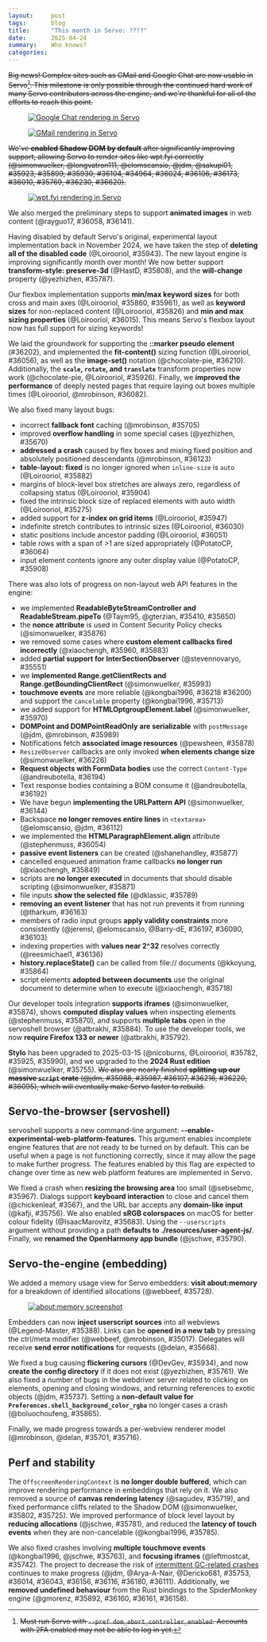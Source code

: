 ```yaml
---
layout:     post
tags:       blog
title:      "This month in Servo: ????"
date:       2025-04-24
summary:    Who knows?
categories:
---
```


~~Big news!
Complex sites such as GMail and Google Chat are now usable in Servo[^1].
This milestone is only possible through the continued hard work of many Servo contributors across the engine, and we're thankful for all of the efforts to reach this point.~~

[^1]: ~~Must run Servo with `--pref dom_abort_controller_enabled`. Accounts with 2FA enabled may not be able to log in yet.~~

<figure><a href="{{ '/img/blog/2025-04-servo-gchat.png' | url }}"><img alt="Google Chat rendering in Servo" src="{{ '/img/blog/2025-04-servo-gchat.png' | url }}"></a></figure>
<figure><a href="{{ '/img/blog/2025-04-servo-gmail.png' | url }}"><img alt="GMail rendering in Servo" src="{{ '/img/blog/2025-04-servo-gmail.png' | url }}"></a></figure>

~~We've **enabled Shadow DOM by default** after significantly improving support, allowing Servo to render sites like wpt.fyi correctly (@simonwuelker, @longvatron111, @elomscansio, @jdm, @sakupi01, #35923, #35899, #35930, #36104, #34964, #36024, #36106, #36173, #36010, #35769, #36230, #36620).~~

<figure><a href="{{ '/img/blog/2025-04-servo-wptfyi.png' | url }}"><img alt="wpt.fyi rendering in Servo" src="{{ '/img/blog/2025-04-servo-wptfyi.png' | url }}"></a></figure>

We also merged the preliminary steps to support **animated images** in web content (@rayguo17, #36058, #36141).

Having disabled by default Servo's original, experimental layout implementation back in November 2024, we have taken the step of **deleting all of the disabled code** (@Loirooriol, #35943).
The new layout engine is improving significantly month over month!
We now better support **transform-style: preserve-3d** (@HastD, #35808), and the **will-change** property (@yezhizhen, #35787).

Our flexbox implementation supports **min/max keyword sizes** for both cross and main axes (@Loirooriol, #35860, #35961), as well as **keyword sizes** for non-replaced content (@Loirooriol, #35826) and **min and max sizing properties** (@Loirooriol, #36015).
This means Servo's flexbox layout now has full support for sizing keywords!

We laid the groundwork for supporting the **::marker pseudo element** (#36202), and implemented the **fit-content()** sizing function (@Loirooriol, #36056), as well as the **image-set()** notation (@chocolate-pie, #36210).
Additionally, the **`scale`, `rotate`, and `translate`** transform properties now work (@chocolate-pie, @Loirooriol, #35926).
Finally, we **improved the performance** of deeply nested pages that require laying out boxes multiple times (@Loirooriol, @mrobinson, #36082).

We also fixed many layout bugs:
* incorrect **fallback font** caching (@mrobinson, #35705)
* improved **overflow handling** in some special cases (@yezhizhen, #35670)
* **addressed a crash** caused by flex boxes and mixing fixed position and absolutely positioned descendants (@mrobinson, #36123)
* **table-layout: fixed** is no longer ignored when `inline-size` is `auto` (@Loirooriol, #35882)
* margins of block-level box stretches are always zero, regardless of collapsing status (@Loirooriol, #35904)
* fixed the intrinsic block size of replaced elements with auto width (@Loirooriol, #35275)
* added support for **z-index on grid items** (@Loirooriol, #35947)
* indefinite stretch contributes to intrinsic sizes (@Loirooriol, #36030)
* static positions include ancestor padding (@Loirooriol, #36051)
* table rows with a span of >1 are sized appropriately (@PotatoCP, #36064)
* input element contents ignore any outer display value (@PotatoCP, #35908)

There was also lots of progress on non-layout web API features in the engine:
* we implemented **ReadableByteStreamController and ReadableStream.pipeTo** (@Taym95, @gterzian, #35410, #35650)
* the **nonce attribute** is used in Content Security Policy checks (@simonwuelker, #35876)
* we removed some cases where **custom element callbacks fired incorrectly** (@xiaochengh, #35960, #35883)
* added **partial support for InterSectionObserver** (@stevennovaryo, #35551)
* we **implemented Range.getClientRects and Range.getBoundingClientRect** (@simonwuelker, #35993)
* **touchmove events** are more reliable (@kongbai1996, #36218 #36200) and support the `cancelable` property (@kongbai1996, #35713)
* we added support for **HTMLOptgroupElement.label** (@simonwuelker, #35970)
* **DOMPoint and DOMPointReadOnly are serializable** with `postMessage` (@jdm, @mrobinson, #35989)
* Notifications fetch **associated image resources** (@pewsheen, #35878)
* `ResizeObserver` callbacks are only invoked **when elements change size** (@simonwuelker, #36226)
* **Request objects with FormData bodies** use the correct `Content-Type` (@andreubotella, #36194)
* Text response bodies containing a BOM consume it (@andreubotella, #36192)
* We have begun **implementing the URLPattern API** (@simonwuelker, #36144)
* Backspace **no longer removes entire lines** in `<textarea>` (@elomscansio, @jdm, #36112)
* we implemented the **HTMLParagraphElement.align** attribute (@stephenmuss, #36054)
* **passive event listeners** can be created (@shanehandley, #35877)
* cancelled enqueued animation frame callbacks **no longer run** (@xiaochengh, #35849)
* scripts are **no longer executed** in documents that should disable scripting (@simonwuelker, #35871)
* file inputs **show the selected file** (@dklassic, #35789)
* **removing an event listener** that has not run prevents it from running (@tharkum, #36163)
* members of radio input groups **apply validity constraints** more consistently (@jerensl, @elomscansio, @Barry-dE, #36197, #36090, #36103)
* indexing properties with **values near 2^32** resolves correctly (@reesmichael1, #36136)
* **history.replaceState()** can be called from file:// documents (@kkoyung, #35864)
* script elements **adopted between documents** use the original document to determine when to execute (@xiaochengh, #35718)

Our developer tools integration **supports iframes** (@simonwuelker, #35874), shows **computed display values** when inspecting elements (@stephenmuss, #35870), and supports **multiple tabs** open in the servoshell browser (@atbrakhi, #35884).
To use the developer tools, we now **require Firefox 133 or newer** (@atbrakhi, #35792).

**Stylo** has been upgraded to 2025-03-15 (@nicoburns, @Loirooriol, #35782, #35925, #35990), and we upgraded to the **2024 Rust edition** (@simonwuelker, #35755).
~~We also are nearly finished **splitting up our massive `script` crate** (@jdm, #35988, #35987, #36107, #36216, #36220, #36095), which will eventually make Servo faster to rebuild.~~

## Servo-the-browser (servoshell)

servoshell supports a new command-line argument: **--enable-experimental-web-platform-features**.
This argument enables incomplete engine features
that are not ready to be turned on by default.
This can be useful when a page is not functioning correctly, since it may allow the page to make further progress.
The features enabled by this flag are expected to change over time as new web platform features are implemented in Servo.

We fixed a crash when **resizing the browsing area** too small (@sebsebmc, #35967).
Dialogs support **keyboard interaction** to close and cancel them (@chickenleaf, #3567), and the URL bar accepts any **domain-like input** (@kafji, #35756).
We also enabled **sRGB colorspaces** on macOS for better colour fidelity (@IsaacMarovitz, #35683).
Using the `--userscripts` argument without providing a path **defaults to ./resources/user-agent-js/**.
Finally, we **renamed the OpenHarmony app bundle** (@jschwe, #35790).

## Servo-the-engine (embedding)

We added a memory usage view for Servo embedders: **visit about:memory** for a breakdown of identified allocations (@webbeef, #35728).

<figure><a href="{{ '/img/blog/2025-04-servo-aboutmemory.png' | url }}"><img alt="about:memory screenshot" src="{{ '/img/blog/2025-04-servo-aboutmemory.png' | url }}"></a></figure>

Embedders can now **inject userscript sources** into all webviews (@Legend-Master, #35388).
Links can be **opened in a new tab** by pressing the ctrl/meta modifier (@webbeef, @mrobinson, #35017).
Delegates will receive **send error notifications** for requests (@delan, #35668).

We fixed a bug causing **flickering cursors** (@DevGev, #35934), and now **create the config directory** if it does not exist (@yezhizhen, #35761).
We also fixed a number of bugs in the webdriver server related to clicking on elements, opening and closing windows, and returning references to exotic objects (@jdm, #35737).
Setting a **non-default value for `Preferences.shell_background_color_rgba`** no longer cases a crash (@boluochoufeng, #35865).

Finally, we made progress towards a per-webview renderer model (@mrobinson, @delan, #35701, #35716).

## Perf and stability

The `OffscreenRenderingContext` is **no longer double buffered**, which can improve rendering performance in embeddings that rely on it.
We also removed a source of **canvas rendering latency** (@sagudev, #35719), and fixed performance cliffs related to the Shadow DOM (@simonwuelker, #35802, #35725).
We improved performance of block level layout by **reducing allocations** (@jschwe, #35781), and reduced the **latency of touch events** when they are non-cancelable (@kongbai1996, #35785).

We also fixed crashes involving **multiple touchmove events** (@kongbai1996, @jschwe, #35763), and **focusing iframes** (@leftmostcat, #35742).
The project to decrease the risk of [intermittent GC-related crashes](https://github.com/servo/servo/issues/33140) continues to make progress (@jdm, @Arya-A-Nair, @Dericko681, #35753, #36014, #36043, #36156, #36116, #36180, #36111).
Additionally, we **removed undefined behaviour** from the Rust bindings to the SpiderMonkey engine (@gmorenz, #35892, #36160, #36161, #36158).

<!--
>>> top deltas (score, pp):
/streams/ (6.6pp to 17.1%)
/css/css-sizing/ (6.4pp to 58.4%)
/css/CSS2/box-display/ (4.4pp to 92.2%)
/shadow-dom/ (4.1pp to 50.9%)
All WPT tests (2.9pp to 58.9%)
/css/css-grid/ (2.0pp to 43.2%)
/css/cssom/ (1.3pp to 66.5%)
/css/ (1.1pp to 66.6%)
/css/css-flexbox/ (1.0pp to 77.4%)
/css/css-position/ (0.5pp to 52.2%)
/css/css-align/ (0.4pp to 66.1%)
/css/CSS2/positioning/ (0.2pp to 94.5%)
/css/CSS2/tables/ & /css/css-tables/ (0.2pp to 91.9%)
/css/CSS2/ (0.1pp to 85.0%)
/content-security-policy/ (0.0pp to 2.6%)
/css/CSS2/abspos/ (0.0pp to 98.2%)
/css/CSS2/floats/ (0.0pp to 91.5%)
/css/CSS2/floats-clear/ (0.0pp to 93.9%)
/css/CSS2/linebox/ (0.0pp to 96.8%)
/css/CSS2/margin-padding-clear/ (0.0pp to 99.0%)
/css/CSS2/normal-flow/ (0.0pp to 96.5%)
/css/css-text/ (0.0pp to 47.5%)
/gamepad/ (0.0pp to 70.8%)
/trusted-types/ (0.0pp to 0.0%)
/WebCryptoAPI/ (0.0pp to 39.2%)
/webxr/ (0.0pp to 54.9%)

>>> top deltas (subtests, pp):
/shadow-dom/ (69.8pp to 77.8%)
/streams/ (29.0pp to 65.1%)
/css/css-sizing/ (5.0pp to 72.3%)
/css/CSS2/box-display/ (4.4pp to 92.2%)
All WPT tests (3.9pp to 86.5%)
/css/css-flexbox/ (2.8pp to 62.5%)
/css/css-grid/ (2.4pp to 43.9%)
/css/ (1.0pp to 61.0%)
/css/cssom/ (1.0pp to 82.3%)
/css/css-position/ (0.3pp to 62.7%)
/css/css-align/ (0.3pp to 78.0%)
/css/CSS2/tables/ & /css/css-tables/ (0.3pp to 87.0%)
/css/CSS2/positioning/ (0.2pp to 94.5%)
/css/CSS2/ (0.1pp to 86.0%)
/content-security-policy/ (0.0pp to 0.7%)
/css/CSS2/abspos/ (0.0pp to 96.6%)
/css/CSS2/floats/ (0.0pp to 87.8%)
/css/CSS2/floats-clear/ (0.0pp to 92.2%)
/css/CSS2/linebox/ (0.0pp to 79.4%)
/css/CSS2/margin-padding-clear/ (0.0pp to 99.0%)
/css/CSS2/normal-flow/ (0.0pp to 96.2%)
/css/css-text/ (0.0pp to 37.3%)
/gamepad/ (0.0pp to 93.0%)
/trusted-types/ (0.0pp to 0.0%)
/WebCryptoAPI/ (0.0pp to 60.6%)
/webxr/ (0.0pp to 63.0%)
-->

<style>
    ._correction {
        max-width: 33em;
        margin: 1em auto;
        border-bottom: 1px solid;
        padding-bottom: 1em;
    }
    ._note {
        margin: 1em 1em;
        border-left: 1px solid;
        padding-left: 1em;
        opacity: 0.75;
    }
</style>
